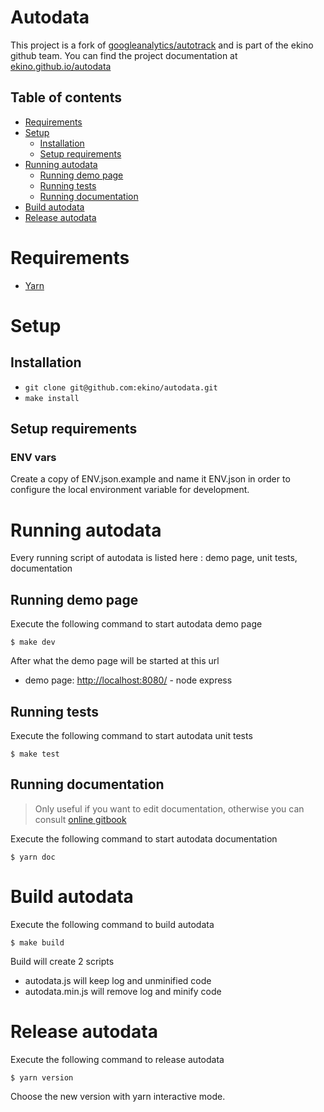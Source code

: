 # Autodata

This project is a fork of [googleanalytics/autotrack](https://github.com/googleanalytics/autotrack) and is part
of the ekino github team.
You can find the project documentation at [ekino.github.io/autodata](https://ekino.github.io/autodata/)

## Table of contents
- [Requirements](#requirements)
- [Setup](#setup)
  - [Installation](#installation)
  - [Setup requirements](#setup-requirements)
- [Running autodata](#running-autodata)
  - [Running demo page](#running-demo-page)
  - [Running tests](#running-tests)
  - [Running documentation](#running-documentation)
- [Build autodata](#build-autodata)
- [Release autodata](#release-autodata)

# Requirements

- [Yarn](https://yarnpkg.com/)

# Setup

## Installation

 - ``git clone git@github.com:ekino/autodata.git``
 - ``make install``

## Setup requirements

### ENV vars
Create a copy of ENV.json.example and name it ENV.json in order to configure the
local environment variable for development.

# Running autodata

Every running script of autodata is listed here : demo page, unit tests, documentation

## Running demo page

Execute the following command to start autodata demo page

```
$ make dev
```

After what the demo page will be started at this url

- demo page: [http://localhost:8080/](http://localhost:8080/) - node express

## Running tests

Execute the following command to start autodata unit tests

```
$ make test
```

## Running documentation

>Only useful if you want to edit documentation, otherwise you can consult [online gitbook](https://ekino.github.io/autodata/)

Execute the following command to start autodata documentation

```
$ yarn doc
```

# Build autodata

Execute the following command to build autodata

```
$ make build
```

Build will create 2 scripts
- autodata.js will keep log and unminified code
- autodata.min.js will remove log and minify code

# Release autodata

Execute the following command to release autodata

```
$ yarn version
```

Choose the new version with yarn interactive mode.